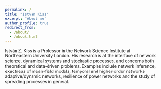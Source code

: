 ```yaml
---
permalink: /
title: "Istvan Kiss"
excerpt: "About me"
author_profile: true
redirect_from: 
  - /about/
  - /about.html
---
```


István Z. Kiss is a Professor in the Network Science Institute at Northeastern University London. His research is at the interface of network science, dynamical systems and stochastic processes, and concerns both theoretical and data-driven problems. Examples include network inference, exactness of mean-field models, temporal and higher-order networks, adaptive/dynamic networks, resilience of power networks and the study of spreading processes in general.